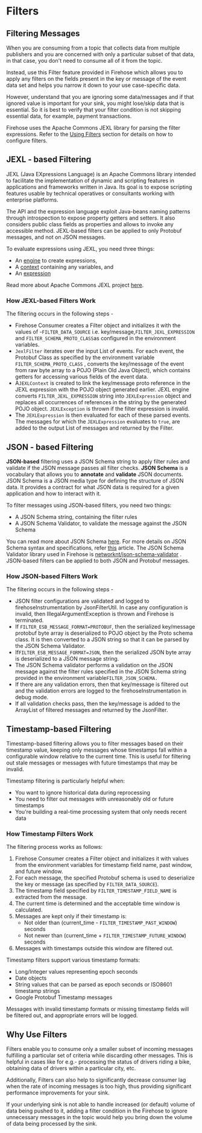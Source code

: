 # Filters

## Filtering Messages

When you are consuming from a topic that collects data from multiple publishers and you are concerned with only a particular subset of that data, in that case, you don't need to consume all of it from the topic.

Instead, use this Filter feature provided in Firehose which allows you to apply any filters on the fields present in the key or message of the event data set and helps you narrow it down to your use case-specific data.

However, understand that you are ignoring some data/messages and if that ignored value is important for your sink, you might lose/skip data that is essential. So it is best to verify that your filter condition is not skipping essential data, for example, payment transactions.

Firehose uses the Apache Commons JEXL library for parsing the filter expressions. Refer to the [Using Filters](../guides/json-based-filters.md) section for details on how to configure filters.

## JEXL - based Filtering

JEXL \(Java EXpressions Language\) is an Apache Commons library intended to facilitate the implementation of dynamic and scripting features in applications and frameworks written in Java. Its goal is to expose scripting features usable by technical operatives or consultants working with enterprise platforms.

The API and the expression language exploit Java-beans naming patterns through introspection to expose property getters and setters. It also considers public class fields as properties and allows to invoke any accessible method. JEXL-based filters can be applied to only Protobuf messages, and not on JSON messages.

To evaluate expressions using JEXL, you need three things:

- An [engine](https://commons.apache.org/jexl/apidocs/org/apache/commons/jexl3/JexlEngine.html) to create expressions,
- A [context](https://commons.apache.org/jexl/apidocs/org/apache/commons/jexl3/JexlContext.html) containing any variables, and
- An [expression](https://commons.apache.org/jexl/apidocs/org/apache/commons/jexl3/Expression.html)

Read more about Apache Commons JEXL project [here](https://commons.apache.org/proper/commons-jexl/index.html).

### How JEXL-based Filters Work

The filtering occurs in the following steps -

- Firehose Consumer creates a Filter object and initializes it with the values of -`FILTER_DATA_SOURCE` i.e. key/message,`FILTER_JEXL_EXPRESSION` and `FILTER_SCHEMA_PROTO_CLASS`as configured in the environment variables.
- `JexlFilter` iterates over the input List of events. For each event, the Protobuf Class as specified by the environment variable `FILTER_SCHEMA_PROTO_CLASS` , converts the key/message of the event from raw byte array to a POJO \(Plain Old Java Object\), which contains getters for accessing various fields of the event data.
- A`JEXLContext` is created to link the key/message proto reference in the JEXL expression with the POJO object generated earlier. JEXL engine converts `FILTER_JEXL_EXPRESSION` string into `JEXLExpression` object and replaces all occurrences of references in the string by the generated POJO object. `JEXLException` is thrown if the filter expression is invalid.
- The `JEXLExpression` is then evaluated for each of these parsed events. The messages for which the `JEXLExpression` evaluates to `true`, are added to the output List of messages and returned by the Filter.

## JSON - based Filtering

**JSON-based** filtering uses a JSON Schema string to apply filter rules and validate if the JSON message passes all filter checks. **JSON Schema** is a vocabulary that allows you to **annotate** and **validate** JSON documents. JSON Schema is a JSON media type for defining the structure of JSON data. It provides a contract for what JSON data is required for a given application and how to interact with it.

To filter messages using JSON-based filters, you need two things:

- A JSON Schema string, containing the filter rules
- A JSON Schema Validator, to validate the message against the JSON Schema

You can read more about JSON Schema [here](https://json-schema.org/). For more details on JSON Schema syntax and specifications, refer [this](https://json-schema.org/specification.html) article. The JSON Schema Validator library used in Firehose is [networknt/json-schema-validator](https://github.com/networknt/json-schema-validator) . JSON-based filters can be applied to both JSON and Protobuf messages.

### How JSON-based Filters Work

The filtering occurs in the following steps -

- JSON filter configurations are validated and logged to firehoseInstrumentation by JsonFilterUtil. In case any configuration is invalid, then IllegalArgumentException is thrown and Firehose is terminated.
- If `FILTER_ESB_MESSAGE_FORMAT=PROTOBUF`, then the serialized key/message protobuf byte array is deserialized to POJO object by the Proto schema class. It is then converted to a JSON string so that it can be parsed by the JSON Schema Validator.
- If`FILTER_ESB_MESSAGE_FORMAT=JSON`, then the serialized JSON byte array is deserialized to a JSON message string.
- The JSON Schema validator performs a validation on the JSON message against the filter rules specified in the JSON Schema string provided in the environment variable`FILTER_JSON_SCHEMA.`
- If there are any validation errors, then that key/message is filtered out and the validation errors are logged to the firehoseInstrumentation in debug mode.
- If all validation checks pass, then the key/message is added to the ArrayList of filtered messages and returned by the JsonFilter.

## Timestamp-based Filtering

Timestamp-based filtering allows you to filter messages based on their timestamp value, keeping only messages whose timestamps fall within a configurable window relative to the current time. This is useful for filtering out stale messages or messages with future timestamps that may be invalid.

Timestamp filtering is particularly helpful when:
- You want to ignore historical data during reprocessing
- You need to filter out messages with unreasonably old or future timestamps
- You're building a real-time processing system that only needs recent data

### How Timestamp Filters Work

The filtering process works as follows:

1. Firehose Consumer creates a Filter object and initializes it with values from the environment variables for timestamp field name, past window, and future window.
2. For each message, the specified Protobuf schema is used to deserialize the key or message (as specified by `FILTER_DATA_SOURCE`).
3. The timestamp field specified by `FILTER_TIMESTAMP_FIELD_NAME` is extracted from the message.
4. The current time is determined and the acceptable time window is calculated.
5. Messages are kept only if their timestamp is:
   - Not older than (current_time - `FILTER_TIMESTAMP_PAST_WINDOW`) seconds
   - Not newer than (current_time + `FILTER_TIMESTAMP_FUTURE_WINDOW`) seconds
6. Messages with timestamps outside this window are filtered out.

Timestamp filters support various timestamp formats:
- Long/Integer values representing epoch seconds
- Date objects
- String values that can be parsed as epoch seconds or ISO8601 timestamp strings
- Google Protobuf Timestamp messages

Messages with invalid timestamp formats or missing timestamp fields will be filtered out, and appropriate errors will be logged.

## Why Use Filters

Filters enable you to consume only a smaller subset of incoming messages fulfilling a particular set of criteria while discarding other messages. This is helpful in cases like for e.g.- processing the status of drivers riding a bike, obtaining data of drivers within a particular city, etc.

Additionally, Filters can also help to significantly decrease consumer lag when the rate of incoming messages is too high, thus providing significant performance improvements for your sink.

If your underlying sink is not able to handle increased \(or default\) volume of data being pushed to it, adding a filter condition in the Firehose to ignore unnecessary messages in the topic would help you bring down the volume of data being processed by the sink.
